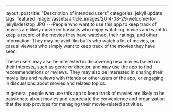---
layout: post
title:  "Description of intended users"
categories: jekyll update
tags: featured
image: /assets/article_images/2014-08-29-welcome-to-jekyll/desktop.JPG
---People who want to use this app to keep track of movies are likely movie enthusiasts who enjoy watching movies and want to keep a record of the movies they have watched, their ratings, and other information. They may be avid film buffs who watch a lot of movies, or casual viewers who simply want to keep track of the movies they have seen.

These users may also be interested in discovering new movies based on their interests, such as genre or director, and may use the app to find recommendations or reviews. They may also be interested in sharing their movie lists and reviews with friends or other users of the app, or engaging in discussions about movies and related topics.

In general, people who use this app to keep track of movies are likely to be passionate about movies and appreciate the convenience and organization that the app provides for managing their movie-related activities.
